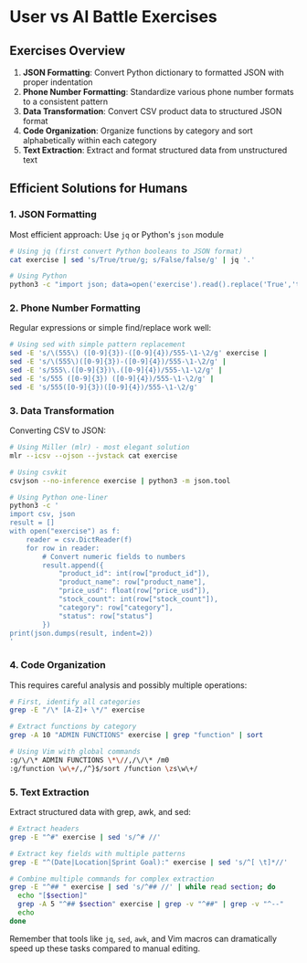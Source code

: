 # User vs AI Battle Exercises

## Exercises Overview

1. **JSON Formatting**: Convert Python dictionary to formatted JSON with proper indentation
2. **Phone Number Formatting**: Standardize various phone number formats to a consistent pattern
3. **Data Transformation**: Convert CSV product data to structured JSON format
4. **Code Organization**: Organize functions by category and sort alphabetically within each category
5. **Text Extraction**: Extract and format structured data from unstructured text

## Efficient Solutions for Humans

### 1. JSON Formatting
Most efficient approach: Use `jq` or Python's `json` module
```bash
# Using jq (first convert Python booleans to JSON format)
cat exercise | sed 's/True/true/g; s/False/false/g' | jq '.'

# Using Python
python3 -c "import json; data=open('exercise').read().replace('True','true').replace('False','false'); print(json.dumps(json.loads(data[data.find('{'):]), indent=2))"
```

### 2. Phone Number Formatting
Regular expressions or simple find/replace work well:
```bash
# Using sed with simple pattern replacement
sed -E 's/\(555\) ([0-9]{3})-([0-9]{4})/555-\1-\2/g' exercise | 
sed -E 's/\(555\)([0-9]{3})-([0-9]{4})/555-\1-\2/g' |
sed -E 's/555\.([0-9]{3})\.([0-9]{4})/555-\1-\2/g' |
sed -E 's/555 ([0-9]{3}) ([0-9]{4})/555-\1-\2/g' |
sed -E 's/555([0-9]{3})([0-9]{4})/555-\1-\2/g'
```

### 3. Data Transformation
Converting CSV to JSON:
```bash
# Using Miller (mlr) - most elegant solution
mlr --icsv --ojson --jvstack cat exercise

# Using csvkit
csvjson --no-inference exercise | python3 -m json.tool

# Using Python one-liner
python3 -c '
import csv, json
result = []
with open("exercise") as f:
    reader = csv.DictReader(f)
    for row in reader:
        # Convert numeric fields to numbers
        result.append({
            "product_id": int(row["product_id"]),
            "product_name": row["product_name"],
            "price_usd": float(row["price_usd"]),
            "stock_count": int(row["stock_count"]),
            "category": row["category"],
            "status": row["status"]
        })
print(json.dumps(result, indent=2))
'
```

### 4. Code Organization
This requires careful analysis and possibly multiple operations:
```bash
# First, identify all categories
grep -E "/\* [A-Z]+ \*/" exercise

# Extract functions by category
grep -A 10 "ADMIN FUNCTIONS" exercise | grep "function" | sort

# Using Vim with global commands
:g/\/\* ADMIN FUNCTIONS \*\//,/\/\* /m0
:g/function \w\+/,/^}$/sort /function \zs\w\+/
```

### 5. Text Extraction
Extract structured data with grep, awk, and sed:
```bash
# Extract headers
grep -E "^#" exercise | sed 's/^# //'

# Extract key fields with multiple patterns
grep -E "^(Date|Location|Sprint Goal):" exercise | sed 's/^[ \t]*//'

# Combine multiple commands for complex extraction
grep -E "^## " exercise | sed 's/^## //' | while read section; do
  echo "[$section]"
  grep -A 5 "^## $section" exercise | grep -v "^##" | grep -v "^--"
  echo
done
```

Remember that tools like `jq`, `sed`, `awk`, and Vim macros can dramatically speed up these tasks compared to manual editing.
